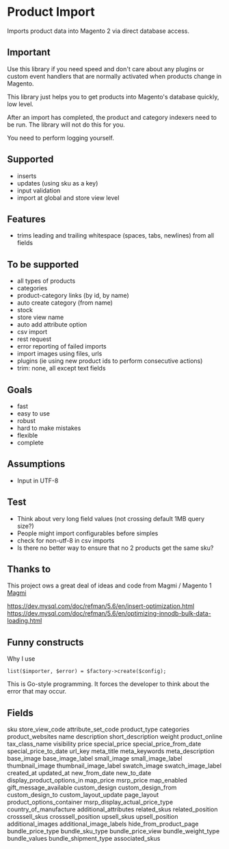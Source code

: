 # Product Import

Imports product data into Magento 2 via direct database access.

## Important

Use this library if you need speed and don't care about any plugins or custom event handlers that are normally activated when products change in Magento.

This library just helps you to get products into Magento's database quickly, low level.

After an import has completed, the product and category indexers need to be run. The library will not do this for you.

You need to perform logging yourself.

## Supported

* inserts
* updates (using sku as a key)
* input validation
* import at global and store view level

## Features

* trims leading and trailing whitespace (spaces, tabs, newlines) from all fields

## To be supported

* all types of products
* categories
* product-category links (by id, by name)
* auto create category (from name)
* stock
* store view name
* auto add attribute option
* csv import
* rest request
* error reporting of failed imports
* import images using files, urls
* plugins (ie using new product ids to perform consecutive actions)
* trim: none, all except text fields

## Goals

* fast
* easy to use
* robust
* hard to make mistakes
* flexible
* complete

## Assumptions

* Input in UTF-8

## Test

* Think about very long field values (not crossing default 1MB query size?)
* People might import configurables before simples
* check for non-utf-8 in csv imports
* Is there no better way to ensure that no 2 products get the same sku?

## Thanks to

This project ows a great deal of ideas and code from Magmi / Magento 1 [Magmi](https://github.com/dweeves/magmi-git)

https://dev.mysql.com/doc/refman/5.6/en/insert-optimization.html
https://dev.mysql.com/doc/refman/5.6/en/optimizing-innodb-bulk-data-loading.html

## Funny constructs

Why I use

    list($importer, $error) = $factory->create($config);

This is Go-style programming. It forces the developer to think about the error that may occur.

## Fields

sku
store_view_code
attribute_set_code
product_type
categories
product_websites
name
description
short_description
weight
product_online
tax_class_name
visibility
price
special_price
special_price_from_date
special_price_to_date
url_key	meta_title
meta_keywords
meta_description
base_image
base_image_label
small_image
small_image_label
thumbnail_image
thumbnail_image_label
swatch_image
swatch_image_label
created_at
updated_at
new_from_date
new_to_date
display_product_options_in
map_price
msrp_price
map_enabled
gift_message_available
custom_design
custom_design_from
custom_design_to
custom_layout_update
page_layout
product_options_container
msrp_display_actual_price_type
country_of_manufacture
additional_attributes
related_skus
related_position
crosssell_skus
crosssell_position
upsell_skus
upsell_position
additional_images
additional_image_labels
hide_from_product_page
bundle_price_type
bundle_sku_type
bundle_price_view
bundle_weight_type
bundle_values
bundle_shipment_type
associated_skus


